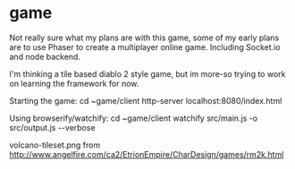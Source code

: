 # game
Not really sure what my plans are with this game, some of my early plans are to use Phaser to create a multiplayer online game.
Including Socket.io and node backend.


I'm thinking a tile based diablo 2 style game, but im more-so trying to work on learning the framework for now.

Starting the game:
cd ~game/client
http-server 
localhost:8080/index.html


Using browserify/watchify:
cd ~game/client
watchify src/main.js -o src/output.js --verbose


volcano-tileset.png from http://www.angelfire.com/ca2/EtrionEmpire/CharDesign/games/rm2k.html